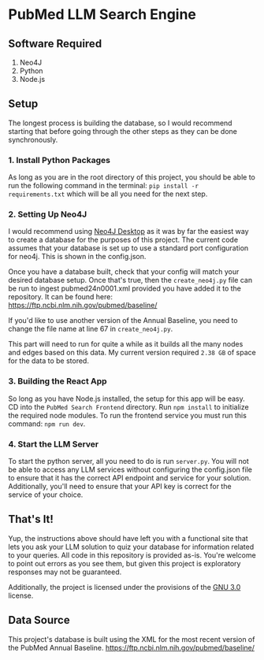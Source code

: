 # PubMed LLM Search Engine
## Software Required
1. Neo4J
2. Python
3. Node.js

## Setup
The longest process is building the database, so I would recommend starting that before
going through the other steps as they can be done synchronously.

### 1. Install Python Packages
As long as you are in the root directory of this project, you should be able to run the following command in
the terminal: ```pip install -r requirements.txt``` which will be all you need for the next step.

### 2. Setting Up Neo4J
I would recommend using [Neo4J Desktop](https://neo4j.com/) as it was by far the easiest way
to create a database for the purposes of this project. The current code assumes that your database
is set up to use a standard port configuration for neo4j. This is shown in the config.json.

Once you have a database built, check that your config will match your desired database setup.
Once that's true, then the `create_neo4j.py` file can be run to ingest pubmed24n0001.xml provided
you have added it to the repository. It can be found here: https://ftp.ncbi.nlm.nih.gov/pubmed/baseline/

If you'd like to use another version of the Annual Baseline, you need to change the file name at line 67 in 
`create_neo4j.py`.

This part will need to run for quite a while as it builds all the many nodes and edges based on this data. My
current version required `2.38 GB` of space for the data to be stored.

### 3. Building the React App
So long as you have Node.js installed, the setup for this app will be easy. CD into the `PubMed Search Frontend`
directory. Run `npm install` to initialize the required node modules. To run the frontend service you must run
this command: ```npm run dev```.

### 4. Start the LLM Server
To start the python server, all you need to do is run ```server.py```. You will not be able to access any LLM services without
configuring the config.json file to ensure that it has the correct API endpoint and service for your solution. Additionally,
you'll need to ensure that your API key is correct for the service of your choice.

## That's It!
Yup, the instructions above should have left you with a functional site that lets you ask your LLM solution to quiz your
database for information related to your queries. All code in this repository is provided as-is. You're welcome to point out
errors as you see them, but given this project is exploratory responses may not be guaranteed.

Additionally, the project is licensed under the provisions of the [GNU 3.0](https://www.gnu.org/licenses/gpl-3.0.en.html) license.




## Data Source
This project's database is built using the XML for the most recent version of the 
PubMed Annual Baseline. https://ftp.ncbi.nlm.nih.gov/pubmed/baseline/